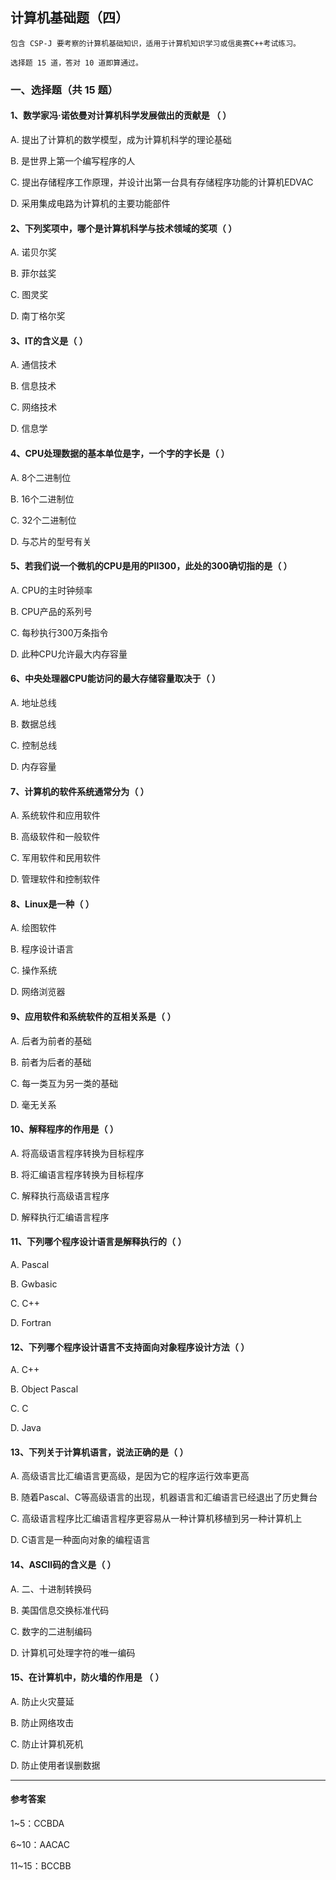## 计算机基础题（四）

```
包含 CSP-J 要考察的计算机基础知识，适用于计算机知识学习或信奥赛C++考试练习。

选择题 15 道，答对 10 道即算通过。
```

### 一、选择题（共 15 题）

#### 1、数学家冯·诺依曼对计算机科学发展做出的贡献是 （ ）

A. 提出了计算机的数学模型，成为计算机科学的理论基础

B. 是世界上第一个编写程序的人

C. 提出存储程序工作原理，并设计出第一台具有存储程序功能的计算机EDVAC

D. 采用集成电路为计算机的主要功能部件

#### 2、下列奖项中，哪个是计算机科学与技术领域的奖项（ ）

A. 诺贝尔奖

B. 菲尔兹奖

C. 图灵奖

D. 南丁格尔奖

#### 3、IT的含义是（ ）

A. 通信技术

B. 信息技术

C. 网络技术

D. 信息学

#### 4、CPU处理数据的基本单位是字，一个字的字长是（ ）

A. 8个二进制位

B. 16个二进制位

C. 32个二进制位

D. 与芯片的型号有关

#### 5、若我们说一个微机的CPU是用的PII300，此处的300确切指的是（ ）

A. CPU的主时钟频率

B. CPU产品的系列号

C. 每秒执行300万条指令

D. 此种CPU允许最大内存容量

#### 6、中央处理器CPU能访问的最大存储容量取决于（ ）

A. 地址总线

B. 数据总线

C. 控制总线

D. 内存容量

#### 7、计算机的软件系统通常分为（ ）

A. 系统软件和应用软件

B. 高级软件和一般软件

C. 军用软件和民用软件

D. 管理软件和控制软件

#### 8、Linux是一种（ ）

A. 绘图软件

B. 程序设计语言

C. 操作系统

D. 网络浏览器

#### 9、应用软件和系统软件的互相关系是（ ）

A. 后者为前者的基础

B. 前者为后者的基础

C. 每一类互为另一类的基础

D. 毫无关系

#### 10、解释程序的作用是（ ）

A. 将高级语言程序转换为目标程序

B. 将汇编语言程序转换为目标程序

C. 解释执行高级语言程序

D. 解释执行汇编语言程序

#### 11、下列哪个程序设计语言是解释执行的（ ）

A. Pascal

B. Gwbasic

C. C++

D. Fortran

#### 12、下列哪个程序设计语言不支持面向对象程序设计方法（ ）

A. C++

B. Object Pascal

C. C

D. Java

#### 13、下列关于计算机语言，说法正确的是（ ）

A. 高级语言比汇编语言更高级，是因为它的程序运行效率更高

B. 随着Pascal、C等高级语言的出现，机器语言和汇编语言已经退出了历史舞台

C. 高级语言程序比汇编语言程序更容易从一种计算机移植到另一种计算机上

D. C语言是一种面向对象的编程语言

#### 14、ASCII码的含义是（ ）

A. 二、十进制转换码

B. 美国信息交换标准代码

C. 数字的二进制编码

D. 计算机可处理字符的唯一编码

#### 15、在计算机中，防火墙的作用是 （ ）

A. 防止火灾蔓延

B. 防止网络攻击

C. 防止计算机死机

D. 防止使用者误删数据



----

#### 参考答案

1~5：CCBDA

6~10：AACAC

11~15：BCCBB

